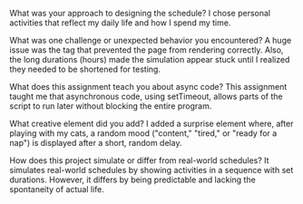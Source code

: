 What was your approach to designing the schedule?
I chose personal activities that reflect my daily life and how I spend my time.

What was one challenge or unexpected behavior you encountered?
A huge issue was the <meta charset> tag that prevented the page from rendering correctly. 
Also, the long durations (hours) made the simulation appear stuck until I realized they needed to be shortened for testing.

What does this assignment teach you about async code?
This assignment taught me that asynchronous code, using setTimeout, allows parts of the script to run later without blocking 
the entire program. 

What creative element did you add?
I added a surprise element where, after playing with my cats, a random mood ("content," "tired," or "ready for a nap") is 
displayed after a short, random delay.

How does this project simulate or differ from real-world schedules?
It simulates real-world schedules by showing activities in a sequence with set durations. However, it differs by being
predictable and lacking the spontaneity of actual life.
